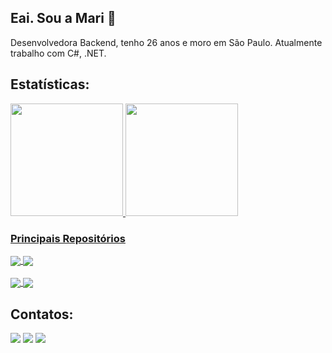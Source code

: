 ## Eai. Sou a Mari 👋
Desenvolvedora Backend, tenho 26 anos e moro em São Paulo.
Atualmente trabalho com C#, .NET.

## Estatísticas:

<div>
<a href="https://github.com/seu-usuário-aqui">
<img loading="lazy" height="180em" src="https://github-readme-stats.vercel.app/api/top-langs/?username=MariRodrigues&layout=compact&langs_count=6&theme=gruvbox"/>
<img loading="lazy" height="180em" src="https://github-readme-stats.vercel.app/api?username=MariRodrigues&show_icons=true&theme=gruvbox&include_all_commits=true&count_private=true"/>
</div>

### Principais Repositórios


<a href="https://github.com/MariRodrigues/DocumentManager">
  <img align="center" src="https://github-readme-stats.vercel.app/api/pin/?username=MariRodrigues&repo=DocumentManager&theme=gruvbox" />
</a>
<a href="https://github.com/MariRodrigues/UserManager">
  <img align="center" src="https://github-readme-stats.vercel.app/api/pin/?username=MariRodrigues&repo=UserManager&theme=gruvbox" />
</a><br><br>

<a href="https://github.com/MariRodrigues/JogoDaMemoria">
  <img align="center" src="https://github-readme-stats.vercel.app/api/pin/?username=MariRodrigues&repo=JogoDaMemoria&theme=gruvbox" />
</a>
<a href="https://github.com/MariRodrigues/Ecommerce">
  <img align="center" src="https://github-readme-stats.vercel.app/api/pin/?username=MariRodrigues&repo=Ecommerce&theme=gruvbox" />
</a>


## Contatos:

<div>
<a href="https://www.instagram.com/marisouzaas2/" target="_blank"><img loading="lazy" src="https://img.shields.io/badge/-Instagram-%23E4405F?style=for-the-badge&logo=instagram&logoColor=white" target="_blank"></a>
<a href = "mailto:mari_rodrigue@hotmail.com"><img loading="lazy" src="https://img.shields.io/badge/Gmail-D14836?style=for-the-badge&logo=gmail&logoColor=white" target="_blank"></a>
<a href="https://www.linkedin.com/in/mariana-rodrigues-de-souza-522321124/" target="_blank"><img loading="lazy" src="https://img.shields.io/badge/-LinkedIn-%230077B5?style=for-the-badge&logo=linkedin&logoColor=white" target="_blank"></a>   
</div>



<!--
![image](https://user-images.githubusercontent.com/46384658/211177900-9d0e8c1a-200f-4d65-a818-3c30c44a0711.png)


**MariRodrigues/MariRodrigues** is a ✨ _special_ ✨ repository because its `README.md` (this file) appears on your GitHub profile.

Here are some ideas to get you started:

- 🔭 I’m currently working on ...
- 🌱 I’m currently learning ...
- 👯 I’m looking to collaborate on ...
- 🤔 I’m looking for help with ...
- 💬 Ask me about ...
- 📫 How to reach me: ...
- 😄 Pronouns: ...
- ⚡ Fun fact: ...

<!--

